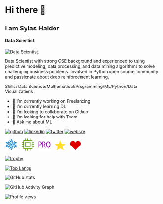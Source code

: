 # Hi there 👋

## I am Sylas Halder
#### Data Scientist. 
![Data Scientist. ](https://media-exp1.licdn.com/dms/image/C4D16AQGTK5zGGKfXdA/profile-displaybackgroundimage-shrink_350_1400/0/1668191261999?e=1674086400&v=beta&t=Cu9zZK7zeenURN84qaxf-B6xIz3eVTTJsInUWd4KUm0)

Data Scientist with strong CSE background and experienced to using predictive modeling, data processing, and data mining algorithms to solve challenging business problems. Involved in Python open source community and passionate about deep reinforcement learning.

Skills: Data Science/Mathematical/Programming/ML/Python/Data Visualizations

- 🔭 I’m currently working on Freelancing 
- 🌱 I’m currently learning DL 
- 👯 I’m looking to collaborate on Github 
- 🤔 I’m looking for help with Team 
- 💬 Ask me about ML 


[<img src='https://cdn.jsdelivr.net/npm/simple-icons@3.0.1/icons/github.svg' alt='github' height='40'>](https://github.com/https://github.com/sylashalderb)  [<img src='https://cdn.jsdelivr.net/npm/simple-icons@3.0.1/icons/linkedin.svg' alt='linkedin' height='40'>](https://www.linkedin.com/in/https://www.linkedin.com/in/sylas-halder-56844787//)  [<img src='https://cdn.jsdelivr.net/npm/simple-icons@3.0.1/icons/twitter.svg' alt='twitter' height='40'>](https://twitter.com/https://twitter.com/SylasHalderb)  [<img src='https://cdn.jsdelivr.net/npm/simple-icons@3.0.1/icons/icloud.svg' alt='website' height='40'>](https://sylashalder.blogspot.com/)  

<a href='https://archiveprogram.github.com/'><img src='https://raw.githubusercontent.com/acervenky/animated-github-badges/master/assets/acbadge.gif' width='40' height='40'></a> <a href='https://docs.github.com/en/developers'><img src='https://raw.githubusercontent.com/acervenky/animated-github-badges/master/assets/devbadge.gif' width='40' height='40'></a> <a href='https://github.com/pricing'><img src='https://raw.githubusercontent.com/acervenky/animated-github-badges/master/assets/pro.gif' width='40' height='40'></a> <a href='https://stars.github.com/'><img src='https://raw.githubusercontent.com/acervenky/animated-github-badges/master/assets/starbadge.gif' width='35' height='35'></a> <a href='https://docs.github.com/en/github/supporting-the-open-source-community-with-github-sponsors'><img src='https://raw.githubusercontent.com/acervenky/animated-github-badges/master/assets/sponsorbadge.gif' width='35' height='35'></a> 

[![trophy](https://github-profile-trophy.vercel.app/?username=https://github.com/sylashalderb)](https://github.com/ryo-ma/github-profile-trophy)

[![Top Langs](https://github-readme-stats.vercel.app/api/top-langs/?username=https://github.com/sylashalderb)](https://github.com/anuraghazra/github-readme-stats)

![GitHub stats](https://github-readme-stats.vercel.app/api?username=https://github.com/sylashalderb&show_icons=true&count_private=true)  

![GitHub Activity Graph](https://activity-graph.herokuapp.com/graph?username=https://github.com/sylashalderb)  

![Profile views](https://gpvc.arturio.dev/https://github.com/sylashalderb)  
